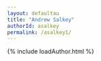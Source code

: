 ```yaml
---
layout: defaultau
title: "Andrew Salkey"
authorId: asalkey
permalink: /asalkey1/
---
```

{% include loadAuthor.html %}
<script>
    $(document).ready(function(){
        showAuthorBio('{{ page.authorId }}');
   });
</script>

